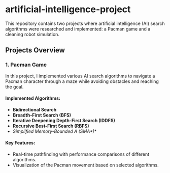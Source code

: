 # artificial-intelligence-project



This repository contains two projects where artificial intelligence (AI) search algorithms were researched and implemented: a Pacman game and a cleaning robot simulation.  

## Projects Overview  

### 1. Pacman Game  
In this project, I implemented various AI search algorithms to navigate a Pacman character through a maze while avoiding obstacles and reaching the goal.  

#### **Implemented Algorithms:**  
- **Bidirectional Search**  
- **Breadth-First Search (BFS)**  
- **Iterative Deepening Depth-First Search (IDDFS)**  
- **Recursive Best-First Search (RBFS)**  
- **Simplified Memory-Bounded A* (SMA\*)**  

#### **Key Features:**  
- Real-time pathfinding with performance comparisons of different algorithms.  
- Visualization of the Pacman movement based on selected algorithms.  
